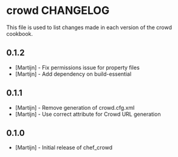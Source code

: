 crowd CHANGELOG
===============

This file is used to list changes made in each version of the crowd cookbook.

0.1.2
-----

- [Martijn] - Fix permissions issue for property files
- [Martijn] - Add dependency on build-essential

0.1.1
-----

- [Martijn] - Remove generation of crowd.cfg.xml
- [Martijn] - Use correct attribute for Crowd URL generation

0.1.0
-----
- [Martijn] - Initial release of chef_crowd
